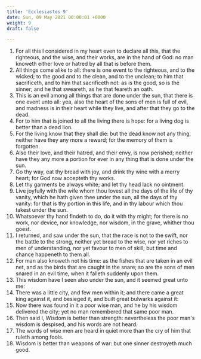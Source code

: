 ```yaml
---
title: 'Ecclesiastes 9'
date: Sun, 09 May 2021 00:00:01 +0000
weight: 9
draft: false
  
---
```


1. For all this I considered in my heart even to declare all this, that the righteous, and the wise, and their works, are in the hand of God: no man knoweth either love or hatred by all that is before them.
2. All things come alike to all: there is one event to the righteous, and to the wicked; to the good and to the clean, and to the unclean; to him that sacrificeth, and to him that sacrificeth not: as is the good, so is the sinner; and he that sweareth, as he that feareth an oath.
3. This is an evil among all things that are done under the sun, that there is one event unto all: yea, also the heart of the sons of men is full of evil, and madness is in their heart while they live, and after that they go to the dead.
4. For to him that is joined to all the living there is hope: for a living dog is better than a dead lion.
5. For the living know that they shall die: but the dead know not any thing, neither have they any more a reward; for the memory of them is forgotten.
6. Also their love, and their hatred, and their envy, is now perished; neither have they any more a portion for ever in any thing that is done under the sun.
7. Go thy way, eat thy bread with joy, and drink thy wine with a merry heart; for God now accepteth thy works.
8. Let thy garments be always white; and let thy head lack no ointment.
9. Live joyfully with the wife whom thou lovest all the days of the life of thy vanity, which he hath given thee under the sun, all the days of thy vanity: for that is thy portion in this life, and in thy labour which thou takest under the sun.
10. Whatsoever thy hand findeth to do, do it with thy might; for there is no work, nor device, nor knowledge, nor wisdom, in the grave, whither thou goest.
11. I returned, and saw under the sun, that the race is not to the swift, nor the battle to the strong, neither yet bread to the wise, nor yet riches to men of understanding, nor yet favour to men of skill; but time and chance happeneth to them all.
12. For man also knoweth not his time: as the fishes that are taken in an evil net, and as the birds that are caught in the snare; so are the sons of men snared in an evil time, when it falleth suddenly upon them.
13. This wisdom have I seen also under the sun, and it seemed great unto me:
14. There was a little city, and few men within it; and there came a great king against it, and besieged it, and built great bulwarks against it:
15. Now there was found in it a poor wise man, and he by his wisdom delivered the city; yet no man remembered that same poor man.
16. Then said I, Wisdom is better than strength: nevertheless the poor man's wisdom is despised, and his words are not heard.
17. The words of wise men are heard in quiet more than the cry of him that ruleth among fools.
18. Wisdom is better than weapons of war: but one sinner destroyeth much good.
